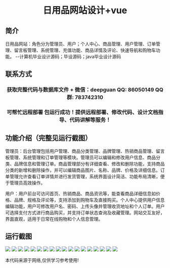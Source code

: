 <p><h1 align="center">日用品网站设计+vue</h1></p>

## 简介
日用品网站：角色分为管理员、用户；个人中心、商品管理、用户管理、订单管理、留言板管理、系统管理、充值功能、商品详情及评论、快速导航和购物车功能。    --计算机毕业设计源码；毕设源码；java毕业设计源码


## 联系方式
<p><h3 align="center">获取完整代码与数据库文件 + 微信：deepguan QQ: 86050149 QQ群: 783742310</h3></p>
<p><h3 align="center">可帮忙远程部署 包运行成功！提供远程部署、修改代码、设计文档指导、代码讲解等服务！</h3></p>

## 功能介绍（完整见运行截图）
管理员：后台管理包括用户管理、商品分类管理、品牌管理、热销商品管理、留言板管理、系统管理和订单管理等模块。管理员可以编辑和修改用户信息、商品分类、品牌信息和管理订单。商品管理部分有详细查看、修改和删除功能，支持商品分类的新增和删除操作，并可以编辑商品图片、名称、品牌、价格及详细信息。订单管理允许查看订单详情并进行发货管理，系统界面设计简洁、功能布局清晰，便于管理员高效操作。  

用户：用户前台可访问首页、热销商品、商品资讯等，能查看商品详细信息如价格、品牌、规格及评论等，支持添加到购物车及直接购买。个人中心提供用户信息编辑功能，用户可修改用户名、密码、上传头像并管理收货地址和个人订单。用户可选择支付方式进行商品购买，并支持订单状态查询及收藏管理。网站交互友好，界面直观，适用于日常在线购物和个人信息管理。


## 运行截图
![](https://bs-1329754181.cos.ap-shanghai.myqcloud.com/ssm/dailyNecessitiesWebsite/img/001.jpg)
![](https://bs-1329754181.cos.ap-shanghai.myqcloud.com/ssm/dailyNecessitiesWebsite/img/002.jpg)
![](https://bs-1329754181.cos.ap-shanghai.myqcloud.com/ssm/dailyNecessitiesWebsite/img/003.jpg)
![](https://bs-1329754181.cos.ap-shanghai.myqcloud.com/ssm/dailyNecessitiesWebsite/img/004.jpg)
![](https://bs-1329754181.cos.ap-shanghai.myqcloud.com/ssm/dailyNecessitiesWebsite/img/005.jpg)
![](https://bs-1329754181.cos.ap-shanghai.myqcloud.com/ssm/dailyNecessitiesWebsite/img/006.jpg)
![](https://bs-1329754181.cos.ap-shanghai.myqcloud.com/ssm/dailyNecessitiesWebsite/img/007.jpg)
![](https://bs-1329754181.cos.ap-shanghai.myqcloud.com/ssm/dailyNecessitiesWebsite/img/008.jpg)
![](https://bs-1329754181.cos.ap-shanghai.myqcloud.com/ssm/dailyNecessitiesWebsite/img/009.jpg)
![](https://bs-1329754181.cos.ap-shanghai.myqcloud.com/ssm/dailyNecessitiesWebsite/img/010.jpg)
![](https://bs-1329754181.cos.ap-shanghai.myqcloud.com/ssm/dailyNecessitiesWebsite/img/011.jpg)
![](https://bs-1329754181.cos.ap-shanghai.myqcloud.com/ssm/dailyNecessitiesWebsite/img/012.jpg)
![](https://bs-1329754181.cos.ap-shanghai.myqcloud.com/ssm/dailyNecessitiesWebsite/img/013.jpg)
![](https://bs-1329754181.cos.ap-shanghai.myqcloud.com/ssm/dailyNecessitiesWebsite/img/014.jpg)
![](https://bs-1329754181.cos.ap-shanghai.myqcloud.com/ssm/dailyNecessitiesWebsite/img/015.jpg)
![](https://bs-1329754181.cos.ap-shanghai.myqcloud.com/ssm/dailyNecessitiesWebsite/img/016.jpg)
![](https://bs-1329754181.cos.ap-shanghai.myqcloud.com/ssm/dailyNecessitiesWebsite/img/017.jpg)
![](https://bs-1329754181.cos.ap-shanghai.myqcloud.com/ssm/dailyNecessitiesWebsite/img/018.jpg)

<p>本代码来源于网络,仅供学习参考使用!</p>
